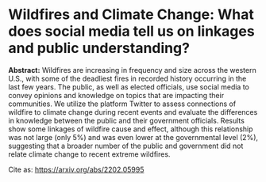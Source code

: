 # Wildfires and Climate Change: What does social media tell us on linkages and public understanding? 

**Abstract:**
Wildfires are increasing in frequency and size across the western U.S., with some of the deadliest fires in recorded history occurring in the last few years. The public, as well as elected officials, use social media to convey opinions and knowledge on topics that are impacting their communities. We utilize the platform Twitter to assess connections of wildfire to climate change during recent events and evaluate the differences in knowledge between the public and their government officials. Results show some linkages of wildfire cause and effect, although this relationship was not large (only 5%) and was even lower at the governmental level (2%), suggesting that a broader number of the public and government did not relate climate change to recent extreme wildfires.

Cite as: https://arxiv.org/abs/2202.05995
